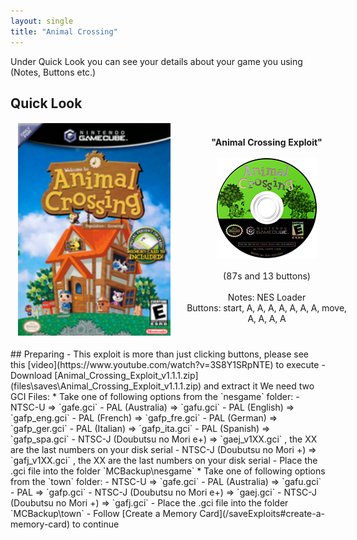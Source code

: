 ```yaml
---
layout: single
title: "Animal Crossing"
---
```

Under Quick Look you can see your details about your game you using (Notes, Buttons etc.)
## Quick Look
<!--TODO: Maybe there are some other ways to do it, but it works lol-->
<table style="table-layout: fixed; width: 552px">
<colgroup>
<col style="width: 268px">
<col style="width: 284px">
</colgroup>
<thead>
  <tr>
    <td style="text-align:center">
      <img src="/images/gameArt/GAFE/GAFE_box.png" alt="AC Box Art" width="244" height="340">
    </td>
    <td style="text-align:center">
      <b>"Animal Crossing Exploit"</b><br>
      <br><img src="/images/gameArt/GAFE/GAFE_disc.png" alt="AC Disc Art" width="160" height="160">
      <br>
      <br>(87s and 13 buttons)<br>
      <br>Notes: NES Loader
      <br>Buttons: start, A, A, A, A, A, A, A, move, A, A, A, A
      <br>
    </td>
  </tr>
</thead>
</table>
<!--  //////////////////////////////////////////////////////////   -->
## Preparing
- This exploit is more than just clicking buttons, please see this [video](https://www.youtube.com/watch?v=3S8Y1SRpNTE) to execute
- Download [Animal_Crossing_Exploit_v1.1.1.zip](files\saves\Animal_Crossing_Exploit_v1.1.1.zip) and extract it
We need two GCI Files:
 * Take one of following options from the `nesgame` folder:
    - NTSC-U => `gafe.gci`
    - PAL (Australia) => `gafu.gci`
    - PAL (English) => `gafp_eng.gci`
    - PAL (French) => `gafp_fre.gci`
    - PAL (German) => `gafp_ger.gci`
    - PAL (Italian) => `gafp_ita.gci`
    - PAL (Spanish) => `gafp_spa.gci`
    - NTSC-J (Doubutsu no Mori e+) => `gaej_v1XX.gci` , the XX are the last numbers on your disk serial
    - NTSC-J (Doubutsu no Mori +) => `gafj_v1XX.gci` , the XX are the last numbers on your disk serial
- Place the .gci file into the folder `MCBackup\nesgame`    
  * Take one of following options from the `town` folder:
    - NTSC-U => `gafe.gci`
    - PAL (Australia) => `gafu.gci`
    - PAL => `gafp.gci`
    - NTSC-J (Doubutsu no Mori e+) => `gaej.gci`
    - NTSC-J (Doubutsu no Mori +) => `gafj.gci`    
- Place the .gci file into the folder `MCBackup\town`    
- Follow [Create a Memory Card](/saveExploits#create-a-memory-card) to continue
